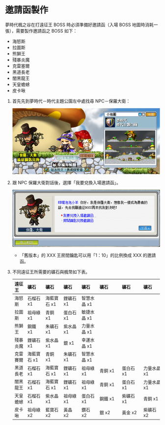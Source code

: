 # 邀請函製作

夢時代楓之谷在打遠征王 BOSS 時必須準備好邀請函（入場 BOSS 地圖時消耗一張），需要製作邀請函之 BOSS 如下：

- 海怒斯
- 拉圖斯
- 熊獅王
- 殘暴炎魔
- 克雷塞爾
- 黑道長老
- 闇黑龍王
- 天皇蟾蜍
- 皮卡啾

1. 首先先到夢時代－時代主題公園左中處找尋 NPC－保羅大衛：

    ![0](0.png)

2. 跟 NPC 保羅大衛對話後，選擇「我要兌換入場邀請函」。

    ![1](1.png)

    - 「舊版本」的 XXX 王房間鑰匙可以用「1：10」的比例換成 XXX 的邀請函。

3. 不同遠征王所需要的礦石與楓幣如下表。

    | 遠征王  | 礦石 | 礦石 | 礦石| 礦石 | 礦石 | 礦石| 礦石 | 礦石 | 礦石 | 礦石 | 礦石 | 楓幣 |
    | ---- | ------- | ------- | ------ | ------- | ----- | ------ | ------- | ------- | ------- | ------- | ----- | ------- |
    | 海怒斯　 | 石榴石 x1　 | 海藍寶石 x1 | 鋰礦石 x1 | 智慧水晶 x1 | 　　　　    | 　　　　    | 　　　　    | 　　　　    | 　　　　    | 　　　　    | 　　　　    | 100,000   |
    | 拉圖斯　 | 祖母綠 x1　 | 青銅 x1　　 | 蛋白石 x1 | 敏捷水晶 x1 | 　　　　    | 　　　　    | 　　　　    | 　　　　    | 　　　　    | 　　　　    | 　　　　    | 100,000   |
    | 熊獅王　 | 鋼鐵 x1　　 | 朱礦石 x1　 | 紫水晶 x1 | 力量水晶 x1 | 　　　　    | 　　　　    | 　　　　    | 　　　　    | 　　　　    | 　　　　    | 　　　　    | 200,000   |
    | 殘暴炎魔 | 鋰礦石 x1　 | 紫水晶 x1　 | 銀 x1　　 | 幸運水晶 x1 | 　　　 　   | 　　　　    | 　　　　    | 　　　　    | 　　　　    | 　　　　    | 　　　　    | 300,000   |
    | 克雷賽爾 | 海藍寶石 x1 | 青銅 x1　　 | 朱礦石 x1 | 智慧水晶 x1 | 　　　　    | 　　　　    | 　　　　    | 　　　　    | 　　　　    | 　　　　    | 　　　　    | 300,000   |
    | 黑道長老 | 石榴石 x1　 | 海藍寶石 x1 | 鋰礦石 x1 | 祖母綠 x1　 | 青銅 x1　 　| 蛋白石 x1　 | 力量水晶 x1 | 智慧水晶 x1 | 幸運水晶 x1 | 月石 x1　　 | 　　　　    | 1,000,000 |
    | 闇黑龍王 | 石榴石 x1　 | 海藍寶石 x1 | 鋰礦石 x1 | 祖母綠 x1 　| 青銅 x1　 　| 蛋白石 x1　 | 力量水晶 x1 | 智慧水晶 x1 | 敏捷水晶 x1 | 月石 x2　　 | 　　　　    | 1,500,000 |
    | 天皇蟾蜍 | 石榴石 x1　 | 紫水晶 x1　 | 祖母綠 x1 | 蛋白石 x1　 | 鋼鐵 x1　 　| 紫礦石 x1　 | 青銅 x1　　 | 朱礦石 x1　 | 敏捷水晶 x1 | 幸運水晶 x1 | 星石 x1　　 | 2,500,000 |
    | 皮卡啾　 | 祖母綠 x2　 | 藍寶石 x2　 | 黃晶 x2　 | 鑽石 x2　　 | 銀 x2　　　 | 黃金 x2　　 | 紫礦石 x2　 | 黑水晶 x2　 | 力量水晶 x2 | 智慧水晶 x2 | 星石 x2　　 | 5,000,000 |
